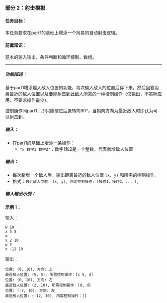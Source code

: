 ### 部分 2：**射击模拟**

#### 任务目标：
本任务要求在part1的基础上增添一个简易的自动射击逻辑。
#### 前置知识：
基本的输入输出、条件判断和循环控制、数组。

---

##### 功能描述：
基于part1增添输入敌人位置的功能，每次输入敌人的位置后存下来，然后回答距离最近的敌人位置以及要能射击到此敌人所需的一种控制操作（仅输出，不实际应用，不要求操作最少）。

控制操作同part1，即只能前进后退转向90°，当朝向方向为最近敌人时即认为可以射击到。

##### 输入：
- 在part1的基础上增添一条操作：
  - `"x 数字1 数字2"`：数字1和2是一个整数，代表新增敌人位置

##### 输出：
- 每次新增一个敌人后，输出距离最近的敌人位置 `(x, y)` 和所需的控制操作。
- 格式：`最近敌人位置: (x, y), 所需控制操作: [操作1，操作2，... ]`。
 
##### 输入输出示例：

**示例 1：**

输入：
```
w 10
x 5 5
a
x 2 10
w 7
x -12 10
```

输出：
```
位置: (0, 10), 方向: 上
最近敌人位置: (5, 5), 所需控制操作：[s 5, d]
位置: (0, 10), 方向: 左
最近敌人位置: (2, 10), 所需控制操作：[d, d]
位置: (-7, 10), 方向: 左
最近敌人位置: (-12, 10), 所需控制操作：[]
```
